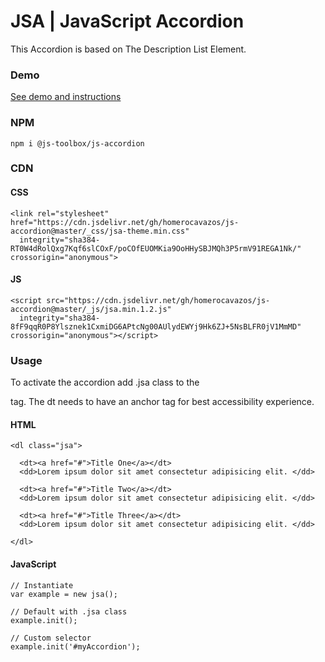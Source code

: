 # JSA | JavaScript Accordion

This Accordion is based on The Description List Element.

### Demo

[See demo and instructions](https://jsa.homerocavazos.com/)

### NPM

```
npm i @js-toolbox/js-accordion
```

### CDN

#### CSS

```
<link rel="stylesheet" href="https://cdn.jsdelivr.net/gh/homerocavazos/js-accordion@master/_css/jsa-theme.min.css"
  integrity="sha384-RT0W4dRolQxg7Kqf6slCOxF/poCOfEUOMKia9OoHHySBJMQh3P5rmV91REGA1Nk/" crossorigin="anonymous">
```

#### JS

```
<script src="https://cdn.jsdelivr.net/gh/homerocavazos/js-accordion@master/_js/jsa.min.1.2.js"
  integrity="sha384-8fF9qqR0P8Ylsznek1CxmiDG6APtcNg00AUlydEWYj9Hk6ZJ+5NsBLFR0jV1MmMD" crossorigin="anonymous"></script>
```

### Usage

To activate the accordion add .jsa class to the <dl> tag. The dt needs to have an anchor tag for best accessibility experience.

#### HTML

```
<dl class="jsa">

  <dt><a href="#">Title One</a></dt>
  <dd>Lorem ipsum dolor sit amet consectetur adipisicing elit. </dd>

  <dt><a href="#">Title Two</a></dt>
  <dd>Lorem ipsum dolor sit amet consectetur adipisicing elit. </dd>

  <dt><a href="#">Title Three</a></dt>
  <dd>Lorem ipsum dolor sit amet consectetur adipisicing elit. </dd>

</dl>
```

#### JavaScript

```
// Instantiate
var example = new jsa();

// Default with .jsa class
example.init();

// Custom selector
example.init('#myAccordion');
```
